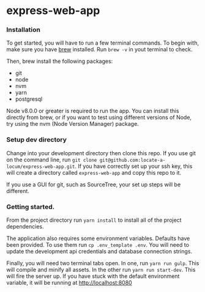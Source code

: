 # express-web-app

### Installation
To get started, you will have to run a few terminal commands. To begin with, make sure you have [brew](https://brew.sh/) installed. Run `brew -v` in yout terminal to check.

Then, brew install the following packages:
- git
- node
- nvm
- yarn
- postgresql

Node v8.0.0 or greater is required to run the app. You can install this directly from brew, or if you want to test using different versions of Node, try using the nvm (Node Version Manager) package.

### Setup dev directory
Change into your development directory then clone this repo. If you use git on the command line, run `git clone git@github.com:locate-a-locum/express-web-app.git`. If you have correctly set up your ssh key, this will create a directory called `express-web-app` and copy this repo to it.

If you use a GUI for git, such as SourceTree, your set up steps will be different.

### Getting started.
From the project directory run `yarn install` to install all of the project dependencies.

The application also requires some environment variables. Defaults have been provided. To use them run `cp .env_template .env`.
You will need to update the development api credentials and database connection strings.

Finally, you will need two terminal tabs open. In one, run `yarn run gulp`. This will compile and minify all assets. In the other run `yarn run start-dev`. This will fire the server up. If you have stuck with the default environment variable, it will be running at [http://localhost:8080](http://localhost:8080)
